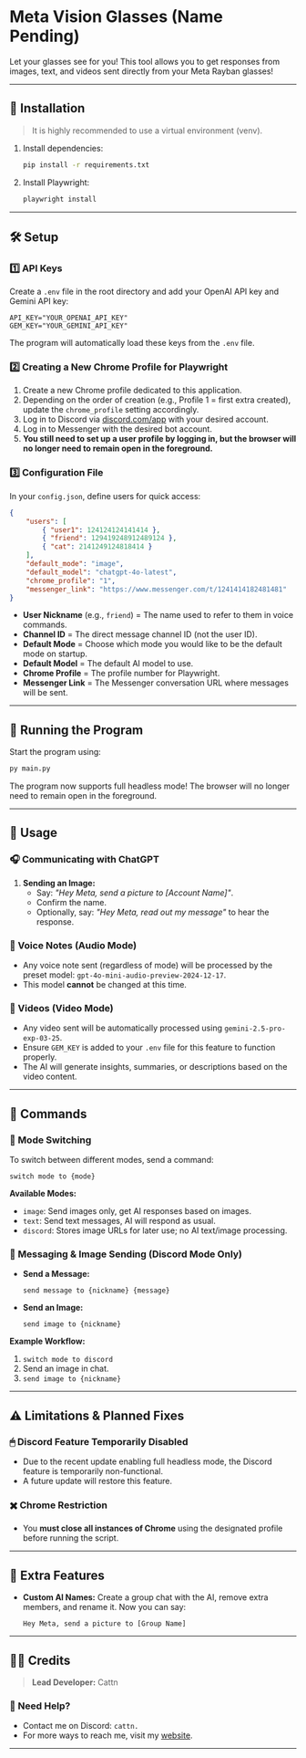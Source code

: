# Meta Vision Glasses (Name Pending)

Let your glasses see for you! This tool allows you to get responses from images, text, and videos sent directly from your Meta Rayban glasses!

---

## 🚀 Installation

> It is highly recommended to use a virtual environment (venv).

1. Install dependencies:
   ```sh
   pip install -r requirements.txt
   ```
2. Install Playwright:
   ```sh
   playwright install
   ```

---

## 🛠 Setup

### 1️⃣ API Keys

Create a `.env` file in the root directory and add your OpenAI API key and Gemini API key:

```env
API_KEY="YOUR_OPENAI_API_KEY"
GEM_KEY="YOUR_GEMINI_API_KEY"
```

The program will automatically load these keys from the `.env` file.

### 2️⃣ Creating a New Chrome Profile for Playwright

1. Create a new Chrome profile dedicated to this application.
2. Depending on the order of creation (e.g., Profile 1 = first extra created), update the `chrome_profile` setting accordingly.
3. Log in to Discord via [discord.com/app](https://discord.com/app) with your desired account.
4. Log in to Messenger with the desired bot account.
5. **You still need to set up a user profile by logging in, but the browser will no longer need to remain open in the foreground.**

### 3️⃣ Configuration File

In your `config.json`, define users for quick access:

```json
{
    "users": [
        { "user1": 124124124141414 },
        { "friend": 129419248912489124 },
        { "cat": 2141249124818414 }
    ],
    "default_mode": "image",
    "default_model": "chatgpt-4o-latest",
    "chrome_profile": "1",
    "messenger_link": "https://www.messenger.com/t/1241414182481481"
}
```

- **User Nickname** (e.g., `friend`) = The name used to refer to them in voice commands.
- **Channel ID** = The direct message channel ID (not the user ID).
- **Default Mode** = Choose which mode you would like to be the default mode on startup.
- **Default Model** = The default AI model to use.
- **Chrome Profile** = The profile number for Playwright.
- **Messenger Link** = The Messenger conversation URL where messages will be sent.

---

## 🏃 Running the Program

Start the program using:

```sh
py main.py
```

The program now supports full headless mode! The browser will no longer need to remain open in the foreground.

---

## 📢 Usage

### 🎧 Communicating with ChatGPT

1. **Sending an Image:**
   - Say: *"Hey Meta, send a picture to [Account Name]"*.
   - Confirm the name.
   - Optionally, say: *"Hey Meta, read out my message"* to hear the response.

### 🎤 Voice Notes (Audio Mode)

- Any voice note sent (regardless of mode) will be processed by the preset model: `gpt-4o-mini-audio-preview-2024-12-17`.
- This model **cannot** be changed at this time.

### 🎥 Videos (Video Mode)

- Any video sent will be automatically processed using `gemini-2.5-pro-exp-03-25`.
- Ensure `GEM_KEY` is added to your `.env` file for this feature to function properly.
- The AI will generate insights, summaries, or descriptions based on the video content.

---

## 📝 Commands

### 🔄 Mode Switching

To switch between different modes, send a command:

```text
switch mode to {mode}
```

**Available Modes:**

- `image`: Send images only, get AI responses based on images.
- `text`: Send text messages, AI will respond as usual.
- `discord`: Stores image URLs for later use; no AI text/image processing.

### 📩 Messaging & Image Sending (Discord Mode Only)

- **Send a Message:**
  ```text
  send message to {nickname} {message}
  ```
- **Send an Image:**
  ```text
  send image to {nickname}
  ```

**Example Workflow:**

1. `switch mode to discord`
2. Send an image in chat.
3. `send image to {nickname}`

---

## ⚠ Limitations & Planned Fixes

### 🖱 Discord Feature Temporarily Disabled

- Due to the recent update enabling full headless mode, the Discord feature is temporarily non-functional.
- A future update will restore this feature.

### ✖️ Chrome Restriction

- You **must close all instances of Chrome** using the designated profile before running the script.

---

## 📌 Extra Features

- **Custom AI Names:** Create a group chat with the AI, remove extra members, and rename it. Now you can say:
  ```text
  Hey Meta, send a picture to [Group Name]
  ```

---

## 👨‍💻 Credits

> **Lead Developer:** Cattn

### 💬 Need Help?

- Contact me on Discord: `cattn.`
- For more ways to reach me, visit my [website](https://cattn.dev/).

---
